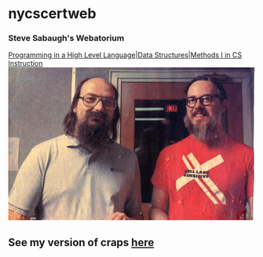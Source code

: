 # nycscertweb
### Steve Sabaugh's Webatorium
[Programming in a High Level Language](/pages/programming.md)|[Data Structures](/pages/Data_Structures.md)|[Methods I in CS Instruction](/pages/methodsI.md)
![Ken Thompson and Dennis Ritchie credit:Computer History Museum](/images/Thompson_and_Ritchie_source_unknown.jpeg)
## See my version of craps [here](https://github.com/hunter-teacher-cert/cohort-3-prework-SAYbaw/blob/master/pre08/Craps.java)

